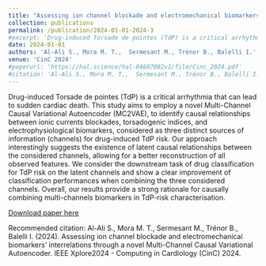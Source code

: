 ```yaml
---
title: "Assessing ion channel blockade and electromechanical biomarkers’ interrelations through a novel Multi-Channel Causal Variational Autoencoder"
collection: publications
permalink: /publication/2024-01-01-2024-3
#excerpt: 'Drug-induced Torsade de pointes (TdP) is a critical arrhythmia that can lead to sudden cardiac death. This study aims to employ a novel Multi-Channel Causal Variational Autoencoder (MC2VAE), to identify causal relationships between ionic currents blockades, torsadogenic indices, and electrophysiological biomarkers, considered as three distinct sources of information (channels) for drug-induced TdP risk. Our approach interestingly suggests the existence of latent causal relationships between the considered channels, allowing for a better reconstruction of all observed features. We consider the downstream task of drug classification for TdP risk on the latent channels and show a clear improvement of classification performances when combining the three considered channels. Overall, our results provide a strong rationale for causally combining multi-channels biomarkers in TdP-risk characterisation.'
date: 2024-01-01
authors: 'Al-Ali S., Mora M. T.,  Sermesant M., Trénor B., Balelli I.'
venue: 'CinC 2024'
#paperurl: 'https://hal.science/hal-04607082v1/file/Cinc_2024.pdf'
#citation: 'Al-Ali S., Mora M. T.,  Sermesant M., Trénor B., Balelli I. (2024). Assessing ion channel blockade and electromechanical biomarkers’ interrelations through a novel Multi-Channel Causal Variational Autoencoder. IEEE Xplore2024 - Computing in Cardiology (CinC) 2024.'
---
```

Drug-induced Torsade de pointes (TdP) is a critical arrhythmia that can lead to sudden cardiac death. This study aims to employ a novel Multi-Channel Causal Variational Autoencoder (MC2VAE), to identify causal relationships between ionic currents blockades, torsadogenic indices, and electrophysiological biomarkers, considered as three distinct sources of information (channels) for drug-induced TdP risk. Our approach interestingly suggests the existence of latent causal relationships between the considered channels, allowing for a better reconstruction of all observed features. We consider the downstream task of drug classification for TdP risk on the latent channels and show a clear improvement of classification performances when combining the three considered channels. Overall, our results provide a strong rationale for causally combining multi-channels biomarkers in TdP-risk characterisation.

[Download paper here](https://hal.science/hal-04607082v1/file/Cinc_2024.pdf)

Recommended citation: Al-Ali S., Mora M. T.,  Sermesant M., Trénor B., Balelli I. (2024). Assessing ion channel blockade and electromechanical biomarkers’ interrelations through a novel Multi-Channel Causal Variational Autoencoder. IEEE Xplore2024 - Computing in Cardiology (CinC) 2024. 